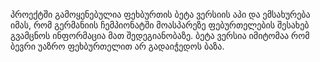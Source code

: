 პროექტში გამოყენებულია ფეხბურთის ბეტა ვერსიის აპი და ემსახურება იმას, რომ გერმანიის ჩემპიონატში მოასპარეზე ფებურთელების შესახებ გვამცნოს ინფორმაცია მათ შედეგიანობაზე. ბეტა ვერსია იმიტომაა რომ ბევრი უაზრო ფეხბურთელით არ გადაიჭედოს ბაზა.
